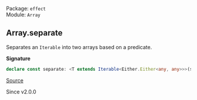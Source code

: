 Package: `effect`<br />
Module: `Array`<br />

## Array.separate

Separates an `Iterable` into two arrays based on a predicate.

**Signature**

```ts
declare const separate: <T extends Iterable<Either.Either<any, any>>>(self: T) => [Array<Either.Either.Left<ReadonlyArray.Infer<T>>>, Array<Either.Either.Right<ReadonlyArray.Infer<T>>>]
```

[Source](https://github.com/Effect-TS/effect/tree/main/packages/effect/src/Array.ts#L2660)

Since v2.0.0
